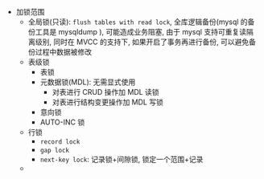 - 加锁范围
	- 全局锁(只读): `flush tables with read lock`, 全库逻辑备份(mysql 的备份工具是 mysqldump ), 可能造成业务阻塞, 由于 mysql 支持可重复读隔离级别, 同时在 MVCC 的支持下, 如果开启了事务再进行备份, 可以避免备份过程中数据被修改
	- 表级锁
		- 表锁
		- 元数据锁(MDL): 无需显式使用
			- 对表进行 CRUD 操作加 MDL 读锁
			- 对表进行结构变更操作加 MDL 写锁
		- 意向锁
		- AUTO-INC 锁
	- 行锁
		- `record lock`
		- `gap lock`
		- `next-key lock`: 记录锁+间隙锁, 锁定一个范围+记录
	- 
	